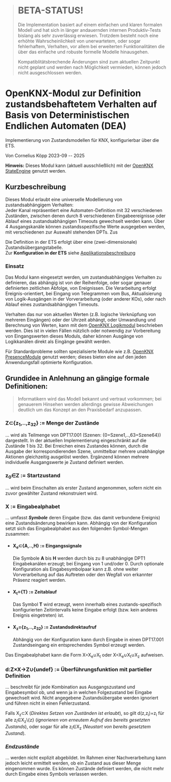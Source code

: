 > # BETA-STATUS! <!-- (DE/German) -->
>
> Die Implementation basiert auf einem einfachen und klaren formalen Modell 
> und hat sich in länger andauernden internen Produktiv-Tests bislang als sehr zuverlässig erwiesen.
> Trotzdem besteht noch eine erhöhte Wahrscheinlichkeit von unerwartetem, oder sogar fehlerhaftem, Verhalten,
> vor allem bei erweiterten Funktionalitäten die über das einfache und robuste formelle Modelle hinausgehen.
> 
> Kompatiblitätsbrechende Änderungen sind zum aktuellen Zeitpunkt nicht geplant und werden nach Möglichkeit vermieden, 
> können jedoch nicht ausgeschlossen werden. 

<!--
# Deterministic Finite Automaton (DFA) Module for OpenKNX

Implementation of state machines for KNX configurable via ETS.

By Cornelius Köpp 2023-09 -- 2025
-->

# OpenKNX-Modul zur Definition zustandsbehaftetem Verhalten auf Basis von  Deterministischen Endlichen Automaten (DEA)

Implementierung von Zustandsmodellen für KNX, konfigurierbar über die ETS.

Von Cornelius Köpp 2023-09 -- 2025

**Hinweis:** Dieses Modul kann (aktuell ausschließlich) mit der [OpenKNX StateEngine](https://github.com/OpenKNX/OAM-StateEngine/) genutzt werden.   



## Kurzbeschreibung
Dieses Modul erlaubt eine universelle Modellierung von zustandsabhängigem Verhalten:<br />
Jeder Kanal repräsentiert eine Automaten-Definition mit 32 verschiedenen Zuständen,
zwischen denen durch 8 verschiedenen Eingabeereignisse oder Ablauf eines zustandsabhängigen Timeouts gewechselt werden kann.
Über 4 Ausgangskanäle können zustandsspezifische Werte ausgegeben werden, mit verschiedenen zur Auswahl stehenden DPTs. Zus

Die Definition in der ETS erfolgt über eine (zwei-dimensionale) Zustandsübergangstabelle.<br />
Zur **Konfiguration in der ETS** siehe [Applikationsbeschreibung](doc/DFA_Applikationsbeschreibung.md)


### Einsatz

Das Modul kann eingesetzt werden, um zustandsabhängiges Verhalten zu definieren,
das abhängig ist von der Reihenfolge, oder sogar genauer definierten zeitlichen Abfolge, von Ereignissen.
Die Verarbeitung erfolgt Ereignis-orientiert, bei Eingang von Telegrammen vom Bus, 
Aktualisierung von Logik-Ausgängen in der Vorverarbeitung (oder anderer KOs), oder nach Ablauf eines zustandsabhängigen Timeouts.  

Verhalten das nur von aktuellen Werten (z.B. logische Verknüpfung von mehreren Eingängen) oder der Uhrzeit abhängt, 
oder Umwandlung und Berechnung von Werten, kann mit dem [OpenKNX Logikmodul](https://github.com/OpenKNX/OFM-LogicModule) beschrieben werden.
Dies ist in vielen Fällen nützlich oder notwendig zur Vorbereitung von Eingangswerten dieses Moduls,
daher können Ausgänge von Logikkanälen direkt als Eingänge gewählt werden.

Für Standardprobleme sollten spezialisierte Module wie z.B.
[OpenKNX PresenceModule](https://github.com/OpenKNX/OFM-PresenceModule) genutzt werden;
dieses bieten eine auf den jeden Anwendungsfall optimierte Konfiguration.



## Grundidee in Anlehnung an gängige formale Definitionen:
> Informatikern wird das Modell bekannt und vertraut vorkommen; 
> bei genauerem Hinsehen werden allerdings gewisse Abweichungen deutlich um das Konzept an den Praxisbedarf anzupassen.

### Z&subset;{z<sub>1</sub>,..,z<sub>32</sub>} := Menge der Zustände
... wird als Teilmenge von DPT17.001 (Szenen: {0=Szene1,..,63=Szene64}) dargestellt.
In der aktuellen Implementierung eingeschränkt auf die Zustände 1 bis 32.
Bei Erreichen eines Zustandes können, durch die Ausgabe der korrespondierenden Szene, unmittelbar mehrere unabhängige Aktionen gleichzeitig ausgelöst werden.
Ergänzend können mehrere individuelle Ausgangswerte je Zustand definiert werden.

### z<sub>0</sub>&isin;Z := Startzustand
... wird beim Einschalten als erster Zustand angenommen, 
sofern nicht ein zuvor gewählter Zustand rekonstruiert wird.

### X := Eingabealphabet
... umfasst ***Symbole*** deren Eingabe (bzw. das damit verbundene Ereignis) eine Zustandsänderung bewirken kann. 
Abhängig von der Konfiguration setzt sich das Eingabealphabet aus den folgenden Symbol-Mengen zusammen:

* #### X<sub>e</sub>&subset;{A,..,H} := Eingangssignale
  
  Die Symbole **A** bis **H** werden durch bis zu 8 unabhängige DPT1 Eingabekanälen erzeugt; bei Eingang von 1 und/oder 0.
  Durch optionale Konfiguration als Eingabesymbolpaar kann z.B. ohne weiter Vorverarbeitung auf das Auftreten oder den Wegfall von erkannter Präsenz reagiert werden.

* #### X<sub>t</sub>={T} := Zeitablauf
  
  Das Symbol **T** wird erzeugt,
  wenn innerhalb eines zustands-spezifisch konfigurierten Zeitintervalls keine Eingabe erfolgt
  (bzw. kein anderes Ereignis eingetreten) ist.

* #### X<sub>z</sub>={z<sub>1</sub>,..,z<sub>32</sub>} := Zustandsdirektaufruf

  Abhängig von der Konfiguration kann durch Eingabe in einen DPT17.001 Zustandseingang ein entsprechendes Symbol erzeugt werden. 

Das Eingabealphabet kann die Form X=X<sub>e</sub>&cup;X<sub>t</sub> oder X=X<sub>e</sub>&cup;X<sub>t</sub>&cup;X<sub>z</sub> aufweisen.

### d:Z&times;X&rarr;Z&cup;{undef} := Überführungsfunktion mit partieller Definition
... beschreibt für jede Kombination aus Ausgangszustand und Eingabesymbol ob, und wenn ja in welchen Folgezustand bei Eingabe gewechselt wird.
Nicht angegebene Zustandsübergabe werden ignoriert und führen nicht in einen Fehlerzustand.

Falls X<sub>z</sub>&subset;X (*Direktes Setzen von Zuständen ist erlaubt*), 
so gilt d(z,z<sub>i</sub>)=z<sub>i</sub> 
für alle z<sub>i</sub>&in;X<sub>z</sub>\\{z} (*ignorieren von erneutem Aufruf des bereits gesetzten Zustands*), 
oder sogar für alle z<sub>i</sub>&in;X<sub>z</sub> (*Neustart von bereits gesetztem Zustand*).


### *Endzustände* 
... werden nicht explizit abgebildet.
Im Rahmen einer Nachverarbeitung kann jedoch leicht ermittelt werden, ob ein Zustand aus dieser Menge eingenommen wurde.
Es können Zustände definiert werden, die nicht mehr durch Eingabe eines Symbols verlassen werden.
